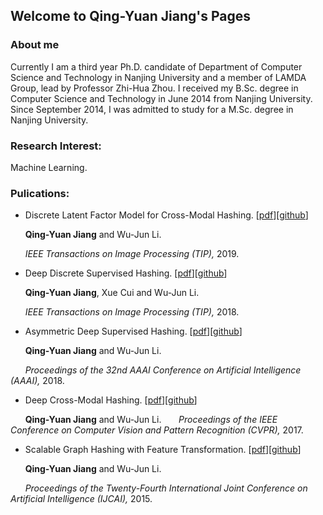 ## Welcome to Qing-Yuan Jiang's Pages



### About me

Currently I am a third year Ph.D. candidate of Department of Computer Science and Technology in Nanjing University and a member of LAMDA Group, lead by Professor Zhi-Hua Zhou. I received my B.Sc. degree in Computer Science and Technology in June 2014 from Nanjing University. Since September 2014, I was admitted to study for a M.Sc. degree in Nanjing University.

### Research Interest:

Machine Learning.

### Pulications:

+ Discrete Latent Factor Model for Cross-Modal Hashing. [<a href="" target=_blank>pdf</a>][<a href="https://github.com/jiangqy/DLFH-TIP2019" target="_blank">github</a>]

&nbsp;&nbsp;&nbsp;&nbsp;&nbsp;&nbsp;<strong>Qing-Yuan Jiang</strong> and Wu-Jun Li.

&nbsp;&nbsp;&nbsp;&nbsp;&nbsp;&nbsp;<em>IEEE Transactions on Image Processing (TIP),</em> 2019.

+ Deep Discrete Supervised Hashing. [<a href="https://ieeexplore.ieee.org/document/8432451/" target=_blank>pdf</a>][<a href="https://github.com/jiangqy/DDSH-TIP2018" target="_blank">github</a>]

&nbsp;&nbsp;&nbsp;&nbsp;&nbsp;&nbsp;<strong>Qing-Yuan Jiang</strong>, Xue Cui and Wu-Jun Li.

&nbsp;&nbsp;&nbsp;&nbsp;&nbsp;&nbsp;<em>IEEE Transactions on Image Processing (TIP),</em> 2018.

+ Asymmetric Deep Supervised Hashing. [<a href="paper/AAAI18_ADSH.pdf" target=_blank>pdf</a>][<a href="https://github.com/jiangqy/ADSH-AAAI2018" target="_blank">github</a>]

&nbsp;&nbsp;&nbsp;&nbsp;&nbsp;&nbsp;<strong>Qing-Yuan Jiang</strong> and Wu-Jun Li.

&nbsp;&nbsp;&nbsp;&nbsp;&nbsp;&nbsp;<em>Proceedings of the 32nd AAAI Conference on Artificial Intelligence (AAAI),</em> 2018.

+ Deep Cross-Modal Hashing. [<a href="paper/CVPR17_DCMH.pdf" target=_blank>pdf</a>][<a href="https://github.com/jiangqy/DCMH-CVPR2017" target="_blank">github</a>]

&nbsp;&nbsp;&nbsp;&nbsp;&nbsp;&nbsp;<strong>Qing-Yuan Jiang</strong> and Wu-Jun Li.
&nbsp;&nbsp;&nbsp;&nbsp;&nbsp;&nbsp;<em>Proceedings of the IEEE Conference on Computer Vision and Pattern Recognition (CVPR),</em> 2017.

+ Scalable Graph Hashing with Feature Transformation. [<a href="paper/IJCAI15_SGH.pdf" target=_blank>pdf</a>][<a href="https://github.com/jiangqy/SGH-IJCAI2015" target="_blank">github</a>]

&nbsp;&nbsp;&nbsp;&nbsp;&nbsp;&nbsp;<strong>Qing-Yuan Jiang</strong> and Wu-Jun Li.

&nbsp;&nbsp;&nbsp;&nbsp;&nbsp;&nbsp;<em>Proceedings of the Twenty-Fourth International Joint Conference on Artificial Intelligence (IJCAI),</em> 2015.
